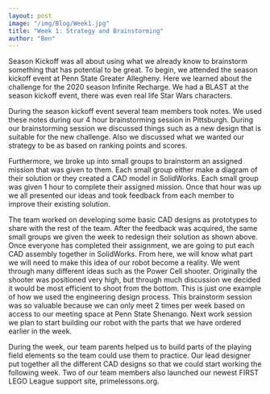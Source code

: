 ```yaml
---
layout: post
image: "/img/Blog/Week1.jpg"
title: "Week 1: Strategy and Brainstorming"
author: "Ben"
---
```


Season Kickoff was all about using what we already know to brainstorm something that has potential to be great. To begin, we attended the season kickoff event at Penn State Greater Allegheny. Here we learned about the challenge for the 2020 season Infinite Recharge. We had a BLAST at the season kickoff event, there was even real life Star Wars characters. 

During the season kickoff event several team members took notes. We used these notes during our 4 hour brainstorming session in Pittsburgh. During our brainstorming session we discussed things such as a new design that is suitable for the new challenge. Also we discussed what we wanted our strategy to be as based on ranking points and scores. 

Furthermore, we broke up into small groups to brainstorm an assigned mission that was given to them. Each small group either make a diagram of their solution or they created a CAD model in SolidWorks. Each small group was given 1 hour to complete their assigned mission. Once that hour was up we all presented our ideas and took feedback from each member to improve their existing solution. 

The team worked on developing some basic CAD designs as prototypes to share with the rest of the team. After the feedback was acquired, the same small groups we given the week to redesign their solution as shown above. Once everyone has completed their assignment, we are going to put each CAD assembly together in SolidWorks. From here, we will know what part we will need to make this idea of our robot become a reality. We went through many different ideas such as the Power Cell shooter. Originally the shooter was positioned very high, but through much discussion we decided it would be most efficient to shoot from the bottom. This is just one example of how we used the engineering design process. This brainstorm session was so valuable because we can only meet 2 times per week based on access to our meeting space at Penn State Shenango. Next work session we plan to start building our robot with the parts that we have ordered earlier in the week. 

During the week, our team parents helped us to build parts of the playing field elements so the team could use them to practice. Our lead designer put together all the different CAD designs so that we could start working the following week. Two of our team members also launched our newest FIRST LEGO League support site, primelessons.org.

